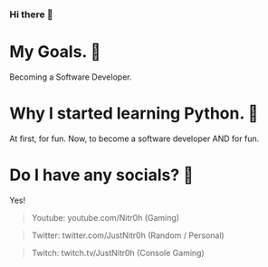 ### Hi there 👋

# My Goals. 🎯
Becoming a Software Developer.

# Why I started learning Python. 🧠
At first, for fun. Now, to become a software developer AND for fun.

# Do I have any socials? 🤔
Yes!
> Youtube: youtube.com/Nitr0h (Gaming)

> Twitter: twitter.com/JustNitr0h (Random / Personal)

> Twitch: twitch.tv/JustNitr0h (Console Gaming)
